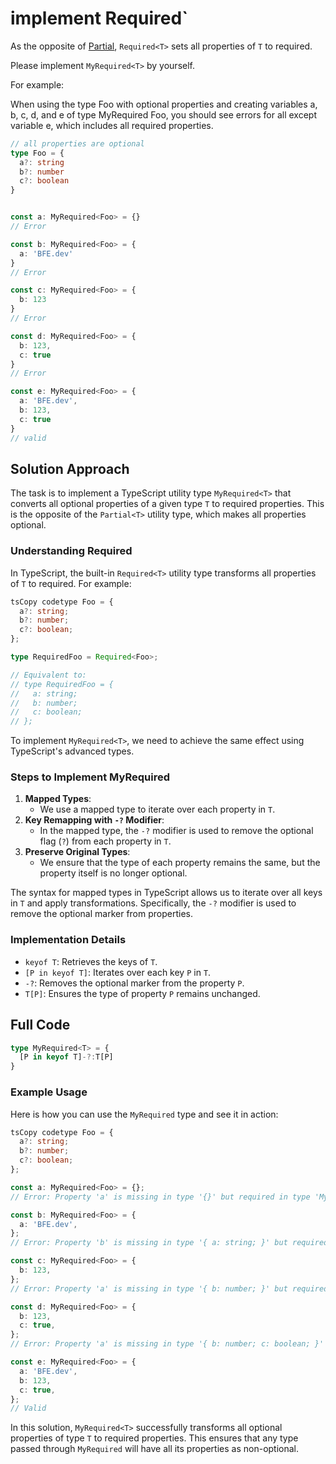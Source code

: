 #  implement Required`<T>

<audio src="assets/implement%20Required.mp3"></audio>

As the opposite of [Partial](https://bigfrontend.dev/typescript/implement-Partial-T), `Required<T>` sets all properties of `T` to required.

Please implement `MyRequired<T>` by yourself.

For example:

When using the type Foo with optional properties and creating variables a, b, c, d, and e of type MyRequired Foo, you should see errors for all except variable e, which includes all required properties.

```ts
// all properties are optional
type Foo = {
  a?: string
  b?: number
  c?: boolean
}


const a: MyRequired<Foo> = {}
// Error

const b: MyRequired<Foo> = {
  a: 'BFE.dev'
}
// Error

const c: MyRequired<Foo> = {
  b: 123
}
// Error

const d: MyRequired<Foo> = {
  b: 123,
  c: true
}
// Error

const e: MyRequired<Foo> = {
  a: 'BFE.dev',
  b: 123,
  c: true
}
// valid
```

## Solution Approach

The task is to implement a TypeScript utility type `MyRequired<T>` that converts all optional properties of a given type `T` to required properties. This is the opposite of the `Partial<T>` utility type, which makes all properties optional.

### Understanding Required<T>

In TypeScript, the built-in `Required<T>` utility type transforms all properties of `T` to required. For example:

```ts
tsCopy codetype Foo = {
  a?: string;
  b?: number;
  c?: boolean;
};

type RequiredFoo = Required<Foo>;

// Equivalent to:
// type RequiredFoo = {
//   a: string;
//   b: number;
//   c: boolean;
// };
```

To implement `MyRequired<T>`, we need to achieve the same effect using TypeScript's advanced types.

### Steps to Implement MyRequired<T>

1. **Mapped Types**:
   - We use a mapped type to iterate over each property in `T`.
2. **Key Remapping with `-?` Modifier**:
   - In the mapped type, the `-?` modifier is used to remove the optional flag (`?`) from each property in `T`.
3. **Preserve Original Types**:
   - We ensure that the type of each property remains the same, but the property itself is no longer optional.

The syntax for mapped types in TypeScript allows us to iterate over all keys in `T` and apply transformations. Specifically, the `-?` modifier is used to remove the optional marker from properties.

### Implementation Details

- `keyof T`: Retrieves the keys of `T`.
- `[P in keyof T]`: Iterates over each key `P` in `T`.
- `-?`: Removes the optional marker from the property `P`.
- `T[P]`: Ensures the type of property `P` remains unchanged.

## Full Code

```ts
type MyRequired<T> = {
  [P in keyof T]-?:T[P]
}
```

### Example Usage

Here is how you can use the `MyRequired` type and see it in action:

```ts
tsCopy codetype Foo = {
  a?: string;
  b?: number;
  c?: boolean;
};

const a: MyRequired<Foo> = {};
// Error: Property 'a' is missing in type '{}' but required in type 'MyRequired<Foo>'.

const b: MyRequired<Foo> = {
  a: 'BFE.dev',
};
// Error: Property 'b' is missing in type '{ a: string; }' but required in type 'MyRequired<Foo>'.

const c: MyRequired<Foo> = {
  b: 123,
};
// Error: Property 'a' is missing in type '{ b: number; }' but required in type 'MyRequired<Foo>'.

const d: MyRequired<Foo> = {
  b: 123,
  c: true,
};
// Error: Property 'a' is missing in type '{ b: number; c: boolean; }' but required in type 'MyRequired<Foo>'.

const e: MyRequired<Foo> = {
  a: 'BFE.dev',
  b: 123,
  c: true,
};
// Valid
```

In this solution, `MyRequired<T>` successfully transforms all optional properties of type `T` to required properties. This ensures that any type passed through `MyRequired` will have all its properties as non-optional.
